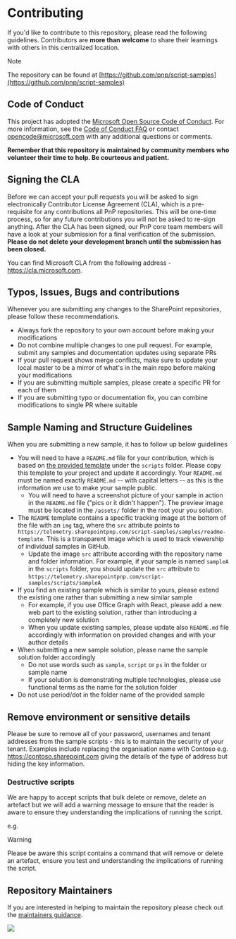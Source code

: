 # Contributing

If you'd like to contribute to this repository, please read the following guidelines. Contributors are **more than welcome** to share their learnings with others in this centralized location.

> [!NOTE]
> The repository can be found at [https://github.com/pnp/script-samples](https://github.com/pnp/script-samples)

## Code of Conduct

This project has adopted the [Microsoft Open Source Code of Conduct](https://opensource.microsoft.com/codeofconduct/).
For more information, see the [Code of Conduct FAQ](https://opensource.microsoft.com/codeofconduct/faq/) or contact [opencode@microsoft.com](mailto:opencode@microsoft.com) with any additional questions or comments.
 
**Remember that this repository is maintained by community members who volunteer their time to help. Be courteous and patient.**

## Signing the CLA

Before we can accept your pull requests you will be asked to sign electronically Contributor License Agreement (CLA), which is a pre-requisite for any contributions all PnP repositories. This will be one-time process, so for any future contributions you will not be asked to re-sign anything. After the CLA has been signed, our PnP core team members will have a look at your submission for a final verification of the submission. **Please do not delete your development branch until the submission has been closed.**

You can find Microsoft CLA from the following address - https://cla.microsoft.com.

## Typos, Issues, Bugs and contributions

Whenever you are submitting any changes to the SharePoint repositories, please follow these recommendations.

* Always fork the repository to your own account before making your modifications
* Do not combine multiple changes to one pull request. For example, submit any samples and documentation updates using separate PRs
* If your pull request shows merge conflicts, make sure to update your local master to be a mirror of what's in the main repo before making your modifications
* If you are submitting multiple samples, please create a specific PR for each of them
* If you are submitting typo or documentation fix, you can combine modifications to single PR where suitable

## Sample Naming and Structure Guidelines

When you are submitting a new sample, it has to follow up below guidelines

* You will need to have a `README.md` file for your contribution, which is based on [the provided template](/../scripts/template-script-submission/README.md) under the `scripts` folder. Please copy this template to your project and update it accordingly. Your `README.md` must be named exactly `README.md` -- with capital letters -- as this is the information we use to make your sample public.
  * You will need to have a screenshot picture of your sample in action in the `README.md` file ("pics or it didn't happen"). The preview image must be located in the `/assets/` folder in the root your you solution.
* The `README` template contains a specific tracking image at the bottom of the file with an `img` tag, where the `src` attribute points to `https://telemetry.sharepointpnp.com/script-samples/samples/readme-template`. This is a transparent image which is used to track viewership of individual samples in GitHub.
  * Update the image `src` attribute according with the repository name and folder information. For example, if your sample is named `sampleA` in the `scripts` folder, you should update the `src` attribute to `https://telemetry.sharepointpnp.com/script-samples/scripts/sampleA`
* If you find an existing sample which is similar to yours, please extend the existing one rather than submitting a new similar sample
  * For example, if you use Office Graph with React, please add a new web part to the existing solution, rather than introducing a completely new solution
  * When you update existing samples, please update also `README.md` file accordingly with information on provided changes and with your author details
* When submitting a new sample solution, please name the sample solution folder accordingly
  * Do not use words such as `sample`, `script` or `ps` in the folder or sample name
  * If your solution is demonstrating multiple technologies, please use functional terms as the name for the solution folder
* Do not use period/dot in the folder name of the provided sample

## Remove environment or sensitive details

Please be sure to remove all of your password, usernames and tenant addresses from the sample scripts - this is to maintain the security of your tenant. Examples include replacing the organisation name with Contoso e.g. https://contoso.sharepoint.com giving the details of the type of address but hiding the key information.

### Destructive scripts

We are happy to accept scripts that bulk delete or remove, delete an artefact but we will add a warning message to ensure that the reader is aware to ensure they understanding the implications of running the script.

e.g.

> [!Warning]
> Please be aware this script contains a command that will remove or delete an artefact, ensure you test and understanding the implications of running the script.

## Repository Maintainers

If you are interested in helping to maintain the repository please check out the [maintainers guidance](maintainers-guidance.md).


<img src="https://telemetry.sharepointpnp.com/script-samples/contributing" aria-hidden="true" />